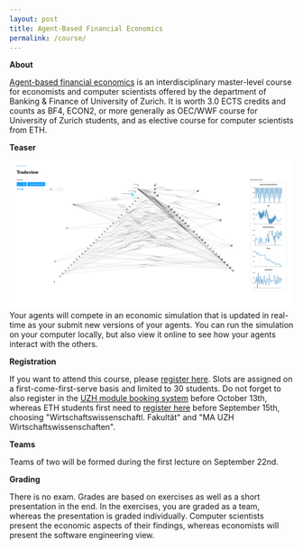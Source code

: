 ```yaml
---
layout: post
title: Agent-Based Financial Economics
permalink: /course/
---
```


<b>About</b>

<p><a href="https://studentservices.uzh.ch/uzh/anonym/vvz/index.html#/modules/list/2017/003/50773378-50772427/details/SM/50857786">Agent-based financial economics</a> is an interdisciplinary master-level course for economists and computer scientists offered by the department of Banking & Finance of University of Zurich. It is worth 3.0 ECTS credits and counts as BF4, ECON2, or more generally as OEC/WWF course for University of Zurich students, and as elective course for computer scientists from ETH.</p>

<b>Teaser</b>

<p><img src="/assets/images/tradeview.png" alt="" class="image full"> Your agents will compete in an economic simulation that is updated in real-time as your submit new versions of your agents. You can run the simulation on your computer locally, but also view it online to see how your agents interact with the others.</p>

<b>Registration</b>

<p>If you want to attend this course, please <a href="https://docs.google.com/forms/d/e/1FAIpQLSfiUZGNaYk8NIR_RWXHa7f5W4S-vUUTmfpFBs0hOOgmZ22x-w/viewform?usp=sf_link">register here</a>. Slots are assigned on a first-come-first-serve basis and limited to 30 students. Do not forget to also register in the <a href="https://idagreen.uzh.ch/mb/">UZH module booking system</a> before October 13th, whereas ETH students first need to <a href="http://www.uzh.ch/de/studies/application/mobilitaet/applyhsuma.html">register here</a> before September 15th, choosing "Wirtschaftswissenschaftl. Fakultät" and "MA UZH Wirtschaftswissenschaften".</p>

<b>Teams</b>

<p>Teams of two will be formed during the first lecture on September 22nd.</p>

<b>Grading</b>

<p>There is no exam. Grades are based on exercises as well as a short presentation in the end. In the exercises, you are graded as a team, whereas the presentation is graded individually. Computer scientists present the economic aspects of their findings, whereas economists will present the software engineering view.</p>
